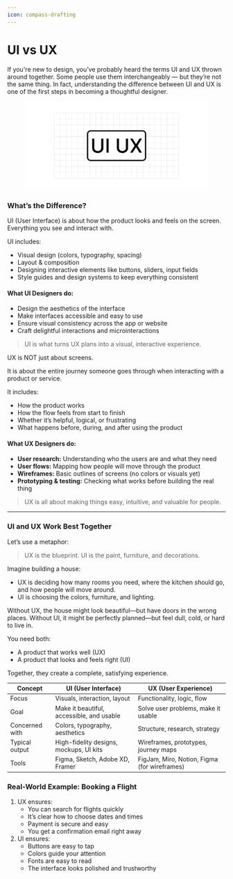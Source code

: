 ```yaml
---
icon: compass-drafting
---
```


# UI vs UX

If you're new to design, you’ve probably heard the terms UI and UX thrown around together. Some people use them interchangeably — but they’re not the same thing. In fact, understanding the difference between UI and UX is one of the first steps in becoming a thoughtful designer.

<figure><img src="../.gitbook/assets/uiux.png" alt=""><figcaption></figcaption></figure>

### What’s the Difference?

UI (User Interface) is about how the product looks and feels on the screen. Everything you see and interact with.

UI includes:

* Visual design (colors, typography, spacing)
* Layout & composition
* Designing interactive elements like buttons, sliders, input fields
* Style guides and design systems to keep everything consistent

#### What UI Designers do:

* Design the aesthetics of the interface
* Make interfaces accessible and easy to use
* Ensure visual consistency across the app or website
* Craft delightful interactions and microinteractions

> UI is what turns UX plans into a visual, interactive experience.

UX is NOT just about screens.

It is about the entire journey someone goes through when interacting with a product or service.&#x20;

It includes:

* How the product works
* How the flow feels from start to finish
* Whether it’s helpful, logical, or frustrating
* What happens before, during, and after using the product

#### **What UX Designers do:**

* **User research:** Understanding who the users are and what they need
* **User flows:** Mapping how people will move through the product
* **Wireframes:** Basic outlines of screens (no colors or visuals yet)
* **Prototyping & testing:** Checking what works before building the real thing

> UX is all about making things easy, intuitive, and valuable for people.

***

### UI and UX Work Best Together

Let’s use a metaphor:

> UX is the blueprint. UI is the paint, furniture, and decorations.

Imagine building a house:

* UX is deciding how many rooms you need, where the kitchen should go, and how people will move around.
* UI is choosing the colors, furniture, and lighting.

Without UX, the house might look beautiful—but have doors in the wrong places. Without UI, it might be perfectly planned—but feel dull, cold, or hard to live in.

You need both:

* A product that works well (UX)
* A product that looks and feels right (UI)

Together, they create a complete, satisfying experience.

| Concept        | UI (User Interface)                       | UX (User Experience)                         |
| -------------- | ----------------------------------------- | -------------------------------------------- |
| Focus          | Visuals, interaction, layout              | Functionality, logic, flow                   |
| Goal           | Make it beautiful, accessible, and usable | Solve user problems, make it usable          |
| Concerned with | Colors, typography, aesthetics            | Structure, research, strategy                |
| Typical output | High-fidelity designs, mockups, UI kits   | Wireframes, prototypes, journey maps         |
| Tools          | Figma, Sketch, Adobe XD, Framer           | FigJam, Miro, Notion, Figma (for wireframes) |

### Real-World Example: Booking a Flight

1. UX ensures:
   * You can search for flights quickly
   * It’s clear how to choose dates and times
   * Payment is secure and easy
   * You get a confirmation email right away
2. UI ensures:
   * Buttons are easy to tap
   * Colors guide your attention
   * Fonts are easy to read
   * The interface looks polished and trustworthy

